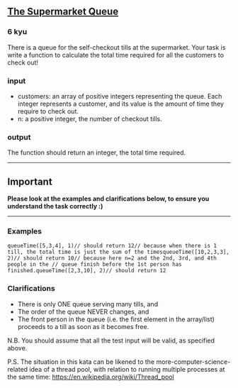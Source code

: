 <h2><a href=https://www.codewars.com/kata/57b06f90e298a7b53d000a86/train/javascript target="_blank">The Supermarket Queue</a></h2><h3>6 kyu</h3><p>There is a queue for the self-checkout tills at the supermarket. Your task is write a function to calculate the total time required for all the customers to check out!</p><h3 id="input">input</h3><ul><li>customers: an array of positive integers representing the queue. Each integer represents a customer, and its value is the amount of time they require to check out.</li><li>n: a positive integer, the number of checkout tills.</li></ul><h3 id="output">output</h3><p>The function should return an integer, the total time required.</p><hr><h2 id="important">Important</h2><p><strong>Please look at the examples and clarifications below, to ensure you understand the task correctly :)</strong></p><hr><h3 id="examples">Examples</h3><pre><code class="language-javascript"><span class="cm-variable">queueTime</span>([<span class="cm-number">5</span>,<span class="cm-number">3</span>,<span class="cm-number">4</span>], <span class="cm-number">1</span>)<span class="cm-comment">// should return 12</span><span class="cm-comment">// because when there is 1 till, the total time is just the sum of the times</span><span class="cm-variable">queueTime</span>([<span class="cm-number">10</span>,<span class="cm-number">2</span>,<span class="cm-number">3</span>,<span class="cm-number">3</span>], <span class="cm-number">2</span>)<span class="cm-comment">// should return 10</span><span class="cm-comment">// because here n=2 and the 2nd, 3rd, and 4th people in the </span><span class="cm-comment">// queue finish before the 1st person has finished.</span><span class="cm-variable">queueTime</span>([<span class="cm-number">2</span>,<span class="cm-number">3</span>,<span class="cm-number">10</span>], <span class="cm-number">2</span>)<span class="cm-comment">// should return 12</span></code></pre><pre style="display: none;"><code class="language-haskell"><span class="cm-variable">queueTime</span> [<span class="cm-number">5</span>,<span class="cm-number">3</span>,<span class="cm-number">4</span>] <span class="cm-number">1</span><span class="cm-comment">-- should return 12</span><span class="cm-comment">-- because when there is 1 till, the total time is just the sum of the times</span><span class="cm-variable">queueTime</span> [<span class="cm-number">10</span>,<span class="cm-number">2</span>,<span class="cm-number">3</span>,<span class="cm-number">3</span>] <span class="cm-number">2</span><span class="cm-comment">-- should return 10</span><span class="cm-comment">-- because here n=2 and the 2nd, 3rd, and 4th people in the </span><span class="cm-comment">-- queue finish before the 1st person has finished.</span><span class="cm-variable">queueTime</span> [<span class="cm-number">2</span>,<span class="cm-number">3</span>,<span class="cm-number">10</span>] <span class="cm-number">2</span><span class="cm-comment">-- should return 12</span></code></pre><pre style="display: none;"><code class="language-python"><span class="cm-variable">queue_time</span>([<span class="cm-number">5</span>,<span class="cm-number">3</span>,<span class="cm-number">4</span>], <span class="cm-number">1</span>)<span class="cm-comment"># should return 12</span><span class="cm-comment"># because when n=1, the total time is just the sum of the times</span><span class="cm-variable">queue_time</span>([<span class="cm-number">10</span>,<span class="cm-number">2</span>,<span class="cm-number">3</span>,<span class="cm-number">3</span>], <span class="cm-number">2</span>)<span class="cm-comment"># should return 10</span><span class="cm-comment"># because here n=2 and the 2nd, 3rd, and 4th people in the </span><span class="cm-comment"># queue finish before the 1st person has finished.</span><span class="cm-variable">queue_time</span>([<span class="cm-number">2</span>,<span class="cm-number">3</span>,<span class="cm-number">10</span>], <span class="cm-number">2</span>)<span class="cm-comment"># should return 12</span></code></pre><pre style="display: none;"><code class="language-ruby"><span class="cm-variable">queue_time</span>([<span class="cm-number">5</span>,<span class="cm-number">3</span>,<span class="cm-number">4</span>], <span class="cm-number">1</span>)<span class="cm-comment"># should return 12</span><span class="cm-comment"># because when n=1, the total time is just the sum of the times</span><span class="cm-variable">queue_time</span>([<span class="cm-number">10</span>,<span class="cm-number">2</span>,<span class="cm-number">3</span>,<span class="cm-number">3</span>], <span class="cm-number">2</span>)<span class="cm-comment"># should return 10</span><span class="cm-comment"># because here n=2 and the 2nd, 3rd, and 4th people in the </span><span class="cm-comment"># queue finish before the 1st person has finished.</span><span class="cm-variable">queue_time</span>([<span class="cm-number">2</span>,<span class="cm-number">3</span>,<span class="cm-number">10</span>], <span class="cm-number">2</span>)<span class="cm-comment"># should return 12</span></code></pre><pre style="display: none;"><code class="language-cpp"><span class="cm-variable">queueTime</span>(<span class="cm-variable">std::vector</span><span class="cm-operator">&lt;</span><span class="cm-type">int</span><span class="cm-operator">&gt;</span>{<span class="cm-number">5</span>,<span class="cm-number">3</span>,<span class="cm-number">4</span>}, <span class="cm-number">1</span>)<span class="cm-comment">// should return 12</span><span class="cm-comment">// because when n=1, the total time is just the sum of the times</span><span class="cm-variable">queueTime</span>(<span class="cm-variable">std::vector</span><span class="cm-operator">&lt;</span><span class="cm-type">int</span><span class="cm-operator">&gt;</span>{<span class="cm-number">10</span>,<span class="cm-number">2</span>,<span class="cm-number">3</span>,<span class="cm-number">3</span>}, <span class="cm-number">2</span>)<span class="cm-comment">// should return 10</span><span class="cm-comment">// because here n=2 and the 2nd, 3rd, and 4th people in the </span><span class="cm-comment">// queue finish before the 1st person has finished.</span><span class="cm-variable">queueTime</span>(<span class="cm-variable">std::vector</span><span class="cm-operator">&lt;</span><span class="cm-type">int</span><span class="cm-operator">&gt;</span>{<span class="cm-number">2</span>,<span class="cm-number">3</span>,<span class="cm-number">10</span>}, <span class="cm-number">2</span>)<span class="cm-comment">// should return 12</span></code></pre><pre style="display: none;"><code class="language-fsharp"><span class="cm-variable">queueTime</span> [<span class="cm-number">5</span>;<span class="cm-number">3</span>;<span class="cm-number">4</span>] <span class="cm-number">1</span><span class="cm-comment">// should return 12</span><span class="cm-comment">// because when there is 1 till, the total time is just the sum of the times</span><span class="cm-variable">queueTime</span> [<span class="cm-number">10</span>;<span class="cm-number">2</span>;<span class="cm-number">3</span>;<span class="cm-number">3</span>] <span class="cm-number">2</span><span class="cm-comment">// should return 10</span><span class="cm-comment">// because here n=2 and the 2nd, 3rd, and 4th people in the </span><span class="cm-comment">// queue finish before the 1st person has finished.</span><span class="cm-variable">queueTime</span> [<span class="cm-number">2</span>;<span class="cm-number">3</span>;<span class="cm-number">10</span>] <span class="cm-number">2</span><span class="cm-comment">// should return 12</span></code></pre><pre style="display: none;"><code class="language-c"><span class="cm-type">int</span> <span class="cm-variable">customers1</span>[] <span class="cm-operator">=</span> {<span class="cm-number">5</span>, <span class="cm-number">3</span>, <span class="cm-number">4</span>};<span class="cm-type">int</span> <span class="cm-variable">customers1_length</span> <span class="cm-operator">=</span> <span class="cm-number">3</span>;<span class="cm-type">int</span> <span class="cm-variable">n1</span> <span class="cm-operator">=</span> <span class="cm-number">1</span>;<span class="cm-variable">queueTime</span>(<span class="cm-variable">customers1</span>, <span class="cm-variable">customers1_length</span>, <span class="cm-variable">n1</span>)<span class="cm-comment">// should return 12</span><span class="cm-comment">// because when n=1, the total time is just the sum of the times</span><span class="cm-type">int</span> <span class="cm-variable">customers2</span>[] <span class="cm-operator">=</span> {<span class="cm-number">10</span>, <span class="cm-number">2</span>, <span class="cm-number">3</span>, <span class="cm-number">3</span>};<span class="cm-type">int</span> <span class="cm-variable">customers2_length</span> <span class="cm-operator">=</span> <span class="cm-number">4</span>;<span class="cm-type">int</span> <span class="cm-variable">n2</span> <span class="cm-operator">=</span> <span class="cm-number">2</span>;<span class="cm-variable">queueTime</span>(<span class="cm-variable">customers2</span>, <span class="cm-variable">customers2_length</span>, <span class="cm-variable">n2</span>)<span class="cm-comment">// should return 10</span><span class="cm-comment">// because here n=2 and the 2nd, 3rd, and 4th people in the </span><span class="cm-comment">// queue finish before the 1st person has finished.</span><span class="cm-type">int</span> <span class="cm-variable">customers3</span>[] <span class="cm-operator">=</span> {<span class="cm-number">2</span>, <span class="cm-number">3</span>, <span class="cm-number">10</span>};<span class="cm-type">int</span> <span class="cm-variable">customers3_length</span> <span class="cm-operator">=</span> <span class="cm-number">3</span>;<span class="cm-type">int</span> <span class="cm-variable">n3</span> <span class="cm-operator">=</span> <span class="cm-number">2</span>;<span class="cm-variable">queueTime</span>(<span class="cm-variable">customers3</span>, <span class="cm-variable">customers3_length</span>, <span class="cm-variable">n3</span>)<span class="cm-comment">// should return 12</span></code></pre><pre style="display: none;"><code class="language-cobol">      QueueTime [<span class="cm-number">5</span>,<span class="cm-number">3</span>,<span class="cm-number">4</span>] <span class="cm-number">1</span> <span class="cm-builtin">=</span><span class="cm-builtin">&gt;</span> <span class="cm-number">12</span>      <span class="cm-comment">* because when there is 1 till, the total time is just the sum of the times</span>      QueueTime [<span class="cm-number">10</span>,<span class="cm-number">2</span>,<span class="cm-number">3</span>,<span class="cm-number">3</span>] <span class="cm-number">2</span> <span class="cm-builtin">=</span><span class="cm-builtin">&gt;</span> <span class="cm-number">10</span>      <span class="cm-comment">*  because here n=2 and the 2nd, 3rd, and 4th people in the </span>      <span class="cm-comment">* queue finish before the 1st person has finished.</span>      QueueTime [<span class="cm-number">2</span>,<span class="cm-number">3</span>,<span class="cm-number">10</span>] <span class="cm-number">2</span> <span class="cm-builtin">=</span><span class="cm-builtin">&gt;</span> <span class="cm-number">12</span></code></pre><h3 id="clarifications">Clarifications</h3><ul><li>There is only ONE queue serving many tills, and</li><li>The order of the queue NEVER changes, and</li><li>The front person in the queue (i.e. the first element in the array/list) proceeds to a till as soon as it becomes free.</li></ul><p>N.B. You should assume that all the test input will be valid, as specified above.</p><p>P.S. The situation in this kata can be likened to the more-computer-science-related idea of a thread pool, with relation to running multiple processes at the same time: <a href="https://en.wikipedia.org/wiki/Thread_pool" data-turbolinks="false" target="_blank">https://en.wikipedia.org/wiki/Thread_pool</a></p>